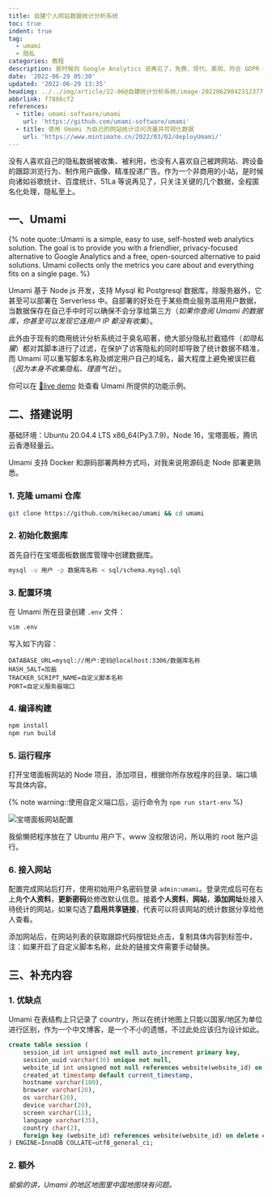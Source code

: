 ```yaml
---
title: 自建个人网站数据统计分析系统
toc: true
indent: true
tag:
  - umami
  - 隐私
categories: 教程
description: 是时候向 Google Analytics 说再见了，免费、现代、美观、符合 GDPR 标准且支持自部署的 umami 闪亮登场。只关心重要指标：网页浏览量、使用的设备和以及访问者的来源，不使用 Cookie、不收集任何个人数据，也不存跨站点或跨设备跟踪，一切都是以隐私为中心的轻量化数据统计分析系统。
date: '2022-06-29 05:30'
updated: '2022-06-29 13:35'
headimg: ../../img/article/22-06@自建统计分析系统/image-20220629042312377.png
abbrlink: f7886cf2
references:
  - title: umami-software/umami 
    url: 'https://github.com/umami-software/umami'
  - title: 使用 Umami 为自己的网站统计访问流量并可视化数据 
    url: 'https://www.mintimate.cn/2022/03/02/deployUmami/'
---
```


没有人喜欢自己的隐私数据被收集、被利用，也没有人喜欢自己被跨网站、跨设备的跟踪浏览行为、制作用户画像、精准投递广告。作为一个非商用的小站，是时候向诸如谷歌统计、百度统计、51La 等说再见了，只关注关键的几个数据，全程匿名化处理，隐私至上。

## 一、Umami

{% note quote::Umami is a simple, easy to use, self-hosted web analytics solution. The goal is to provide you with a friendlier, privacy-focused alternative to Google Analytics and a free, open-sourced alternative to paid solutions. Umami collects only the metrics you care about and everything fits on a single page. %}

Umami 基于 Node.js 开发，支持 Mysql 和 Postgresql 数据库，除服务器外，它甚至可以部署在 Serverless 中。自部署的好处在于某些商业服务滥用用户数据，当数据保存在自己手中时可以确保不会分享给第三方（*如果你查阅 Umami 的数据库，你甚至可以发现它连用户 IP 都没有收集*）。

此外由于现有的商用统计分析系统过于臭名昭著，绝大部分隐私拦截插件（*如隐私獾*）都对其脚本进行了过滤，在保护了访客隐私的同时却导致了统计数据不精准，而 Umami 可以重写脚本名称及绑定用户自己的域名，最大程度上避免被误拦截（*因为本身不收集隐私、理直气壮*）。

你可以在 [🔗live demo](https://app.umami.is/share/ISgW2qz8/flightphp.com) 处查看 Umami 所提供的功能示例。

## 二、搭建说明

基础环境：Ubuntu 20.04.4 LTS x86_64(Py3.7.9)，Node 16，宝塔面板，腾讯云香港轻量云。

Umami 支持 Docker 和源码部署两种方式吗，对我来说用源码走 Node 部署更熟悉。

### 1. 克隆 umami 仓库

```bash
git clone https://github.com/mikecao/umami && cd umami
```

### 2. 初始化数据库

首先自行在宝塔面板数据库管理中创建数据库。

```bash
mysql -u 用户 -p 数据库名称 < sql/schema.mysql.sql
```

### 3. 配置环境

在 Umami 所在目录创建 `.env` 文件：

```bash
vim .env
```

写入如下内容：

```env
DATABASE_URL=mysql://用户:密码@localhost:3306/数据库名称
HASH_SALT=加盐
TRACKER_SCRIPT_NAME=自定义脚本名称
PORT=自定义服务器端口
```

### 4. 编译构建

```bash
npm install
npm run build
```

### 5. 运行程序

打开宝塔面板网站的 Node 项目，添加项目，根据你所存放程序的目录、端口填写具体内容。

{% note warning::使用自定义端口后，运行命令为 `npm run start-env` %}

![宝塔面板网站配置](../../img/article/22-06@自建统计分析系统/image-20220629131802024.png)

我偷懒把程序放在了 Ubuntu 用户下，www 没权限访问，所以用的 root 账户运行。

### 6. 接入网站

配置完成网站后打开，使用初始用户名密码登录 `admin:umami`。登录完成后可在右上角**个人资料**，**更新密码**处修改默认信息。接着**个人资料**，**网站**，**添加网址**处接入待统计的网站，如果勾选了**启用共享链接**，代表可以将该网站的统计数据分享给他人查看。

添加网站后，在网站列表的获取跟踪代码按钮处点击，复制具体内容到标签中，注：如果开启了自定义脚本名称，此处的链接文件需要手动替换。

## 三、补充内容

### 1. 优缺点

Umami 在表结构上只记录了 country，所以在统计地图上只能以国家/地区为单位进行区别，作为一个中文博客，是一个不小的遗憾，不过此处应该归为设计如此。

```sql
create table session (
    session_id int unsigned not null auto_increment primary key,
    session_uuid varchar(36) unique not null,
    website_id int unsigned not null references website(website_id) on delete cascade,
    created_at timestamp default current_timestamp,
    hostname varchar(100),
    browser varchar(20),
    os varchar(20),
    device varchar(20),
    screen varchar(11),
    language varchar(35),
    country char(2),
    foreign key (website_id) references website(website_id) on delete cascade
) ENGINE=InnoDB COLLATE=utf8_general_ci;
```

### 2. 额外

*偷偷的讲，Umami 的地区地图里中国地图块有问题。*
